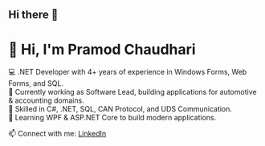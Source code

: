 ## Hi there 👋
# 👋 Hi, I'm Pramod Chaudhari  

💻 .NET Developer with 4+ years of experience in Windows Forms, Web Forms, and SQL.  
🚀 Currently working as Software Lead, building applications for automotive & accounting domains.  
🔧 Skilled in C#, .NET, SQL, CAN Protocol, and UDS Communication.  
🌱 Learning WPF & ASP.NET Core to build modern applications.  

📫 Connect with me: [LinkedIn](https://linkedin.com/in/yourprofile)


<!--
**pramod-chaudhari-dev/pramod-chaudhari-dev** is a ✨ _special_ ✨ repository because its `README.md` (this file) appears on your GitHub profile.

Here are some ideas to get you started:

- 🔭 I’m currently working on ...
- 🌱 I’m currently learning ...
- 👯 I’m looking to collaborate on ...
- 🤔 I’m looking for help with ...
- 💬 Ask me about ...
- 📫 How to reach me: ...
- 😄 Pronouns: ...
- ⚡ Fun fact: ...
-->
